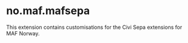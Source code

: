 # no.maf.mafsepa

This extension contains customisations for the Civi Sepa extensions for MAF Norway.
